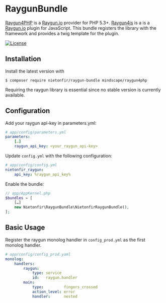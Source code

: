 RaygunBundle
============

[Raygun4PHP](https://github.com/MindscapeHQ/raygun4php) is a [Raygun.io](https://raygun.io) provider for PHP 5.3+.
[Raygun4js](https://github.com/MindscapeHQ/raygun4js) is a is a [Raygun.io](https://raygun.io) plugin for JavaScript.
This bundle registers the library with the framework and provides a twig template for the plugin.

[![License](https://poser.pugx.org/nietonfir/raygun-bundle/license.svg)](https://github.com/Nietonfir/RaygunBundle)

Installation
------------

Install the latest version with

```
$ composer require nietonfir/raygun-bundle mindscape/raygun4php
```

Requiring the raygun library is essential since no stable version is currently available.

Configuration
-------------

Add your raygun api-key in parameters.yml:

```yaml
# app/config/parameters.yml
parameters:
    […]
    raygun_api_key: <your_raygun_api-key>
```

Update `config.yml` with the following configuration:

```yaml
# app/config/config.yml
nietonfir_raygun:
    api_key: %raygun_api_key%
```

Enable the bundle:

```php
// app/AppKernel.php
$bundles = [
    […]
    new Nietonfir\RaygunBundle\NietonfirRaygunBundle(),
];
```

Basic Usage
-----------

Register the raygun monolog handler in `config_prod.yml` as the first monolog handler.

```yaml
# app/config/config_prod.yaml
monolog:
    handlers:
        raygun:
            type: service
            id:   raygun.handler
        main:
            type:         fingers_crossed
            action_level: error
            handler:      nested
```
